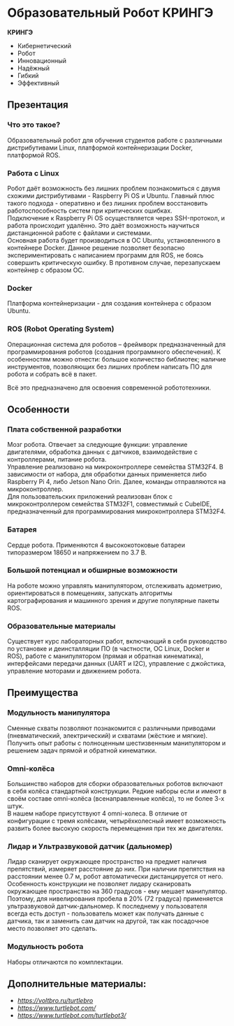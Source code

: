 # Образовательный Робот **КРИНГЭ**

**КРИНГЭ**
- Кибернетический
- Робот
- Инновационный
- Надёжный
- Гибкий
- Эффективный


## Презентация
### Что это такое?
Образовательный робот для обучения студентов работе с различными дистрибутивами Linux, платформой контейнеризации Docker, платформой ROS.

### Работа с Linux
Робот даёт возможность без лишних проблем познакомиться с двумя схожими дистрибутивами - Raspberry Pi OS  и Ubuntu. Главный плюс такого подхода - оперативно и без лишних проблем восстановить работоспособность систем при критических ошибках.\
Подключение к Raspberry Pi OS осуществляется через SSH-протокол, и работа происходит удалённо. Это даёт возможность научиться дистанционной работе с файлами и системами.\
Основная работа будет производиться в ОС Ubuntu, установленного в контейнере Docker. Данное решение позволяет безопасно экспериментировать с написанием программ для ROS, не боясь совершить критическую ошибку. В противном случае, перезапускаем контейнер с образом ОС.

### Docker
Платформа контейнеризации - для создания контейнера с образом Ubuntu.

### ROS (Robot Operating System)
Операционная система для роботов – фреймворк предназначенный для программирования роботов (создания программного обеспечения). К особенностям можно отнести: большое количество библиотек; наличие инструментов, позволяющих без лишних проблем написать ПО для робота и собрать всё в пакет.

Всё это предназначено для освоения современной робототехники.


## Особенности
### Плата собственной разработки
Мозг робота. Отвечает за следующие функции: управление двигателями, обработка данных с датчиков, взаимодействие с контроллерами, питание робота.\
Управление реализовано на микроконтроллере семейства STM32F4. В зависимости от набора, для обработки данных применяется либо Raspberry Pi 4, либо Jetson Nano Orin. Далее, команды отправляются на микроконтроллер.\
Для пользовательских приложений реализован блок с микроконтроллером семейства STM32F1, совместимый с CubeIDE, предназначенный для программирования микроконтроллера STM32F4. 

### Батарея
Сердце робота. Применяются 4 высококотоковые батареи типоразмером 18650 и напряжением по 3.7 В.

### Большой потенциал и обширные возможности
На роботе можно управлять манипулятором, отслеживать адометрию, ориентироваться в помещениях, запускать алгоритмы картографирования и машинного зрения и другие популярные пакеты ROS.

### Образовательные материалы
Существует курс лабораторных работ, включающий в себя руководство по установке и деинсталляции ПО (в частности, ОС Linux, Docker и ROS), работе с манипулятором (прямая и обратная кинематика), интерфейсами передачи данных (UART и I2C), управление с джойстика, управление моторами и движением робота.


## Преимущества
### Модульность манипулятора
Сменные схваты позволяют познакомится с различными приводами (пневматический, электрический) и схватами (жёсткие и мягкие).\
Получить опыт работы с полноценным шестизвенным манипулятором и решением задач прямой и обратной кинематики.

### Omni-колёса
Большинство наборов для сборки образовательных роботов включают в себя колёса стандартной конструкции. Редкие наборы если и имеют в своём составе omni-колёса (всенаправленные колёса), то не более 3-х штук.\
В нашем наборе присутствуют 4 omni-колеса. В отличие от конфигурации с тремя колёсами, четырёхколесный имеет возможность развить более высокую скорость перемещения при тех же двигателях.

### Лидар и Ультразвуковой датчик (дальномер)
Лидар сканирует окружающее пространство на предмет наличия препятствий, измеряет расстояние до них. При наличии препятствия на расстоянии менее 0.7 м, робот автоматически дистанцируется от него.\
Особенность конструкции не позволяет лидару сканировать окружающее пространство на 360 градусов - ему мешает манипулятор. Поэтому, для нивелирования пробела в 20% (72 градуса) применяется ультразвуковой датчик-дальномер. К последнему у пользователя всегда есть доступ - пользователь может как получать данные с датчика, так и заменить сам датчик на другой, так как посадочное место позволяет это сделать.

### Модульность робота
Наборы отличаются по комплектации.

## Дополнительные материалы:
- _https://voltbro.ru/turtlebro_
- _https://www.turtlebot.com/_
- _https://www.turtlebot.com/turtlebot3/_